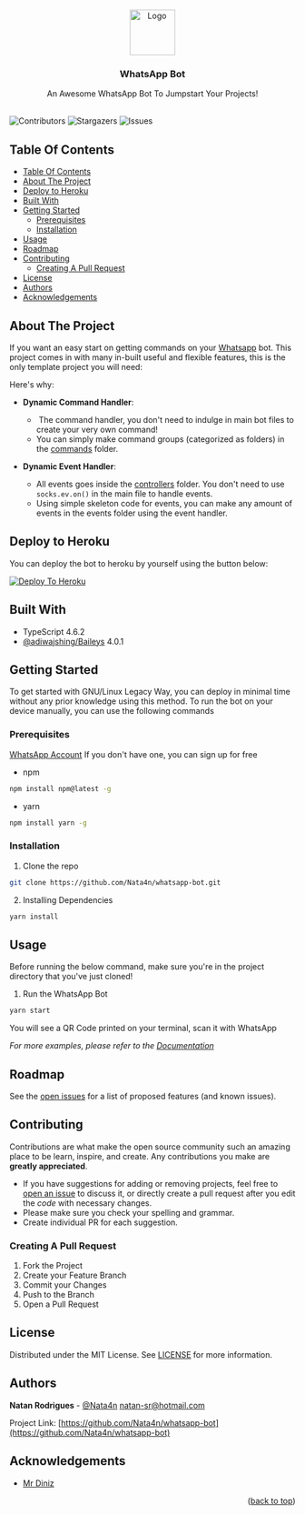 <br/>
<p align="center">
  <a href="https://github.com/Nata4n/whatsapp-bot">
    <img src="https://external-content.duckduckgo.com/iu/?u=https%3A%2F%2Fi.pinimg.com%2Foriginals%2F41%2Fac%2F0c%2F41ac0c8d635678dafbda4416ce5ec9c4.png&f=1&nofb=1" alt="Logo" width="80" height="80">
  </a>

  <h3 align="center">WhatsApp Bot</h3>

  <p align="center">
    An Awesome WhatsApp Bot To Jumpstart Your Projects!
    <br/>
    <br/>
  </p>
</p>

![Contributors](https://img.shields.io/github/contributors/Nata4n/whatsapp-bot?color=dark-green) ![Stargazers](https://img.shields.io/github/stars/Nata4n/whatsapp-bot?style=social) ![Issues](https://img.shields.io/github/issues/Nata4n/whatsapp-bot) 

## Table Of Contents

- [Table Of Contents](#table-of-contents)
- [About The Project](#about-the-project)
- [Deploy to Heroku](#deploy-to-heroku)
- [Built With](#built-with)
- [Getting Started](#getting-started)
  - [Prerequisites](#prerequisites)
  - [Installation](#installation)
- [Usage](#usage)
- [Roadmap](#roadmap)
- [Contributing](#contributing)
  - [Creating A Pull Request](#creating-a-pull-request)
- [License](#license)
- [Authors](#authors)
- [Acknowledgements](#acknowledgements)

## About The Project

If you want an easy start on getting commands on your [Whatsapp](https://web.whatsapp.com) bot. This project comes in with many in-built useful and flexible features, this is the only template project you will need:

Here's why:

 * **Dynamic Command Handler**:
    *  The command handler, you don't need to indulge in main bot files to create your very own command!
    *  You can simply make command groups (categorized as folders) in the [commands](https://github.com/Nata4n/whatsapp-bot/tree/main/src/commands) folder.

* **Dynamic Event Handler**:
   * All events goes inside the [controllers](https://github.com/Nata4n/whatsapp-bot/tree/main/src/controllers) folder. You don't need to use `socks.ev.on()` in the main file to handle events.
   * Using simple skeleton code for events, you can make any amount of events in the events folder using the event handler.

## Deploy to Heroku
You can deploy the bot to heroku by yourself using the button below:

[![Deploy To Heroku](https://www.herokucdn.com/deploy/button.svg)](https://www.heroku.com/deploy?template=https://github.com/Nata4n/whatsapp-bot/tree/main)

## Built With

- TypeScript 4.6.2
- [@adiwajshing/Baileys](https://github.com/adiwajshing/Baileys) 4.0.1

## Getting Started

To get started with GNU/Linux Legacy Way, you can deploy in minimal time without any prior knowledge using this method.
To run the bot on your device manually, you can use the following commands

### Prerequisites
[WhatsApp Account](https://whatsapp.com/download) If you don't have one, you can sign up for free

* npm

```sh
npm install npm@latest -g
```

* yarn

```sh
npm install yarn -g
```

### Installation

1. Clone the repo

```sh
git clone https://github.com/Nata4n/whatsapp-bot.git
```

2. Installing Dependencies

```sh
yarn install
```

## Usage
Before running the below command, make sure you're in the project directory that you've just cloned!

1. Run the WhatsApp Bot

```sh
yarn start
```
You will see a QR Code printed on your terminal, scan it with WhatsApp

_For more examples, please refer to the [Documentation](https://adiwajshing.github.io/Baileys/)_

## Roadmap

See the [open issues](https://github.com/Nata4n/whatsapp-bot/issues) for a list of proposed features (and known issues).

## Contributing

Contributions are what make the open source community such an amazing place to be learn, inspire, and create. Any contributions you make are **greatly appreciated**.
* If you have suggestions for adding or removing projects, feel free to [open an issue](https://github.com/Nata4n/whatsapp-bot/issues/new) to discuss it, or directly create a pull request after you edit the *code* with necessary changes.
* Please make sure you check your spelling and grammar.
* Create individual PR for each suggestion.

### Creating A Pull Request

1. Fork the Project
2. Create your Feature Branch
3. Commit your Changes
4. Push to the Branch 
5. Open a Pull Request

## License

Distributed under the MIT License. See [LICENSE](https://github.com/Nata4n/whatsapp-bot/blob/main/LICENSE) for more information.

## Authors

**Natan Rodrigues** - [@Nata4n](https://github.com/Nata4n)
natan-sr@hotmail.com

Project Link: [https://github.com/Nata4n/whatsapp-bot](https://github.com/Nata4n/whatsapp-bot)

## Acknowledgements

* [Mr Diniz](https://github.com/mrdiniz88)

<p align="right">(<a href="#top">back to top</a>)</p>
